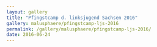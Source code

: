 ```yaml
---
layout: gallery
title: "Pfingstcamp d. linksjugend Sachsen 2016"
gallery: malusphaere/pfingstcamp-ljs-2016
permalink: /gallery/malusphaere/pfingstcamp-ljs-2016/
date: 2016-06-24
---
```


